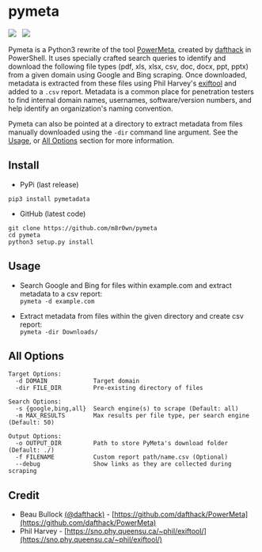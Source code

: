 # pymeta
![](https://img.shields.io/badge/Python-3.6+-blue.svg)&nbsp;&nbsp;
![](https://img.shields.io/badge/License-GPL%203.0-green.svg)


Pymeta is a Python3 rewrite of the tool [PowerMeta](https://github.com/dafthack/PowerMeta), created by [dafthack](https://twitter.com/dafthack) in PowerShell. It uses specially crafted search queries to identify and download the following file types (pdf, xls, xlsx, csv, doc, docx, ppt, pptx) from a given domain using Google and Bing scraping. Once downloaded, metadata is extracted from these files using Phil Harvey's [exiftool](https://sno.phy.queensu.ca/~phil/exiftool/) and added to a ```.csv``` report. Metadata is a common place for penetration testers to find internal domain names, usernames, software/version numbers, and help identify an organization's naming convention.

Pymeta can also be pointed at a directory to extract metadata from files manually downloaded using the ```-dir``` command line argument. See the [Usage](#Usage), or [All Options](#All-Options) section for more information. 


## Install
* PyPi (last release)
```
pip3 install pymetadata
```

* GitHub (latest code)
```
git clone https://github.com/m8r0wn/pymeta
cd pymeta
python3 setup.py install
```

## Usage
* Search Google and Bing for files within example.com and extract metadata to a csv report:<br>
```pymeta -d example.com```

* Extract metadata from files within the given directory and create csv report:<br>
```pymeta -dir Downloads/```


## All Options
```
Target Options:
  -d DOMAIN             Target domain
  -dir FILE_DIR         Pre-existing directory of files

Search Options:
  -s {google,bing,all}  Search engine(s) to scrape (Default: all)
  -m MAX_RESULTS        Max results per file type, per search engine (Default: 50)

Output Options:
  -o OUTPUT_DIR         Path to store PyMeta's download folder (Default: ./)
  -f FILENAME           Custom report path/name.csv (Optional)
  --debug               Show links as they are collected during scraping
```
    
## Credit
- Beau Bullock [(@dafthack)](https://twitter.com/dafthack) - [https://github.com/dafthack/PowerMeta](https://github.com/dafthack/PowerMeta)
- Phil Harvey - [https://sno.phy.queensu.ca/~phil/exiftool/](https://sno.phy.queensu.ca/~phil/exiftool/)

